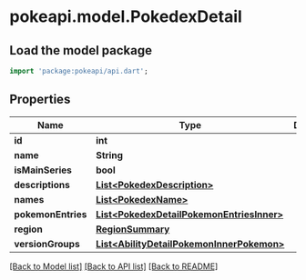 # pokeapi.model.PokedexDetail

## Load the model package
```dart
import 'package:pokeapi/api.dart';
```

## Properties
Name | Type | Description | Notes
------------ | ------------- | ------------- | -------------
**id** | **int** |  | 
**name** | **String** |  | 
**isMainSeries** | **bool** |  | [optional] 
**descriptions** | [**List&lt;PokedexDescription&gt;**](PokedexDescription.md) |  | 
**names** | [**List&lt;PokedexName&gt;**](PokedexName.md) |  | 
**pokemonEntries** | [**List&lt;PokedexDetailPokemonEntriesInner&gt;**](PokedexDetailPokemonEntriesInner.md) |  | 
**region** | [**RegionSummary**](RegionSummary.md) |  | 
**versionGroups** | [**List&lt;AbilityDetailPokemonInnerPokemon&gt;**](AbilityDetailPokemonInnerPokemon.md) |  | 

[[Back to Model list]](../README.md#documentation-for-models) [[Back to API list]](../README.md#documentation-for-api-endpoints) [[Back to README]](../README.md)


